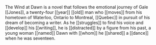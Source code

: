 The Wind at Dawn is a novel that follows the emotional journey of Gale [[Jones]], a twenty-four [[year]] [[old]] man who [[moves]] from his hometown of Waterloo, Ontario to Montreal, [[Quebec]] in pursuit of his dream of becoming a writer. As he [[struggles]] to find his voice and [[develop]] his [[writing]], he is [[distracted]] by a figure from his past, a young woman [[named]] Dawn with [[whom]] he [[shared]] a [[dance]] when he was seventeen.
